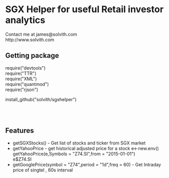 <h1>SGX Helper for useful Retail investor analytics</h1>
Contact me at james@solvith.com<br/>
http://www.solvith.com

<h2>Getting package</h2>
require("devtools")<br/>
require("TTR")<br/>
require("XML")<br/>
require("quantmod")<br/>
require("rjson")<br/>


install_github("solvith/sgxhelper")


<br/><br/>
<h2>Features</h2>
<ul>
<li>getSGXStocks() - Get list of stocks and ticker from SGX market</li>
<li>
getYahooPrice  - get historical adjusted price for a stock
e<-new.env()<br/>
getYahooPrice(e,Symbols = "Z74.SI",from = "2015-01-01")<br/>
e$Z74.SI
</li>
<li>
getGooglePrice(symbol = "Z74",period = "1d",freq = 60) - Get Intraday price of singtel , 60s interval
</li>
</ul>